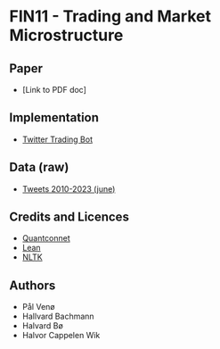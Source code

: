 # FIN11 - Trading and Market Microstructure 

## Paper  
* [Link to PDF doc]
 

## Implementation 
* [Twitter Trading Bot](code/twitterAlgorithm.py)

## Data (raw)
* [Tweets 2010-2023 (june)](https://www.kaggle.com/datasets/aryansingh0909/elon-musk-tweets-updated-daily?rvi=1)


## Credits and Licences 
* [Quantconnet](https://www.quantconnect.com/)
* [Lean](https://www.lean.io/)
* [NLTK](https://www.nltk.org/)

## Authors 
* Pål Venø 
* Hallvard Bachmann 
* Halvard Bø 
* Halvor Cappelen Wik 

